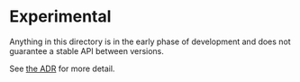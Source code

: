 # Experimental
Anything in this directory is in the early phase of development and does not guarantee a stable API between versions.

See [the ADR](../../docs/architecture-decision-records/005-x01-package-structure.md) for more detail.
